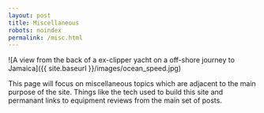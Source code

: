 ```yaml
---
layout: post
title: Miscellaneous
robots: noindex
permalink: /misc.html
---
```


![A view from the back of a ex-clipper yacht on a off-shore journey to Jamaica]({{ site.baseurl }}/images/ocean_speed.jpg)

This page will focus on miscellaneous topics which are adjacent to the main purpose of the site. Things like the tech used to build this site and permanant links to equipment reviews from the main set of posts. 


 
